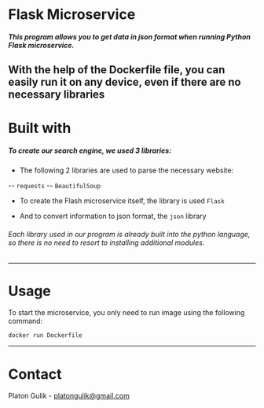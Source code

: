 # **Flask Microservice**

##### This program allows you to get data in json format when running Python Flask microservice. 

With the help of the Dockerfile file, you can easily run it on any device, even if there are no necessary libraries
---

# **Built with**

##### To create our search engine, we used 3 libraries:
-  The following 2 libraries are used to parse the necessary website:

  -- ```requests``` 
  -- ```BeautifulSoup```

-  To create the Flash microservice itself, the library is used ```Flask``` 

- And to convert information to json format, the ```json``` library
###### Each library used in our program is already built into the python language, so there is no need to resort to installing additional modules.
---
# **Usage**

To start the microservice, you only need to run image using the following command:

```docker run Dockerfile```

---
# **Contact**

Platon Gulik - platongulik@gmail.com
